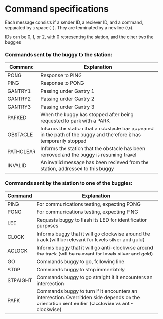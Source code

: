 # Command specifications

Each message consists if a sender ID, a reciever ID, and a command, separated by
a space (` `). They are terminated by a newline (`\n`).

IDs can be 0, 1, or 2, with 0 representing the station, and the other two the
buggies

### Commands sent by the buggy to the station:

Command | Explanation
--- | ---
PONG | Response to PING
PING | Response to PONG
GANTRY1 | Passing under Gantry 1
GANTRY2 | Passing under Gantry 2
GANTRY3 | Passing under Gantry 3
PARKED | When the buggy has stopped after being requested to park with a PARK
OBSTACLE | Informs the station that an obstacle has appeared in the path of the buggy and therefore it has temporarily stopped
PATHCLEAR | Informs the station that the obstacle has been removed and the buggy is resuming travel
INVALID | An invalid message has been recieved from the station, addressed to this buggy

### Commands sent by the station to one of the buggies:

Command | Explanation
--- | ---
PING | For communications testing, expecting PONG
PONG | For communications testing, expecting PING
LED | Requests buggy to flash its LED for identification purposes
CLOCK | Informs buggy that it will go clockwise around the track (will be relevant for levels silver and gold)
ACLOCK | Informs buggy that it will go anti-clockwise around the track (will be relevant for levels silver and gold)
GO | Commands buggy to go, following line
STOP | Commands buggy to stop immediately
STRAIGHT | Commands buggy to go straight if it encounters an intersection
PARK | Commands buggy to turn if it encounters an intersection. Overridden side depends on the orientation sent earlier (clockwise vs anti-clockwise)
